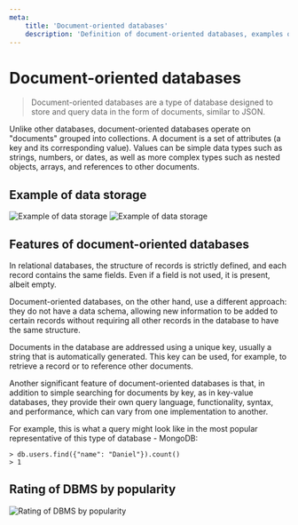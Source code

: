 ```yaml
---
meta:
    title: 'Document-oriented databases'
    description: 'Definition of document-oriented databases, examples of data storage, features, and a rating of popular document-oriented DBMS.'
---
```


# Document-oriented databases

> Document-oriented databases are a type of database designed to store and query data in the form of documents, similar to JSON.

Unlike other databases, document-oriented databases operate on "documents" grouped into collections.
A document is a set of attributes (a key and its corresponding value).
Values can be simple data types such as strings, numbers, or dates, as well as more complex types such as nested objects, arrays, and references to other documents.

## Example of data storage

![Example of data storage](https://sql-academy.org/static/guidePage/document-oriented-databases/en_document_oriented_databases_1.png "Example of data storage")
![Example of data storage](https://sql-academy.org/static/guidePage/document-oriented-databases/en_document_oriented_databases_2.png "Example of data storage")

## Features of document-oriented databases

In relational databases, the structure of records is strictly defined, and each record contains the same fields.
Even if a field is not used, it is present, albeit empty.

Document-oriented databases, on the other hand, use a different approach: they do not have a data schema, allowing new information to be added to certain records without requiring all other records in the database to have the same structure.

Documents in the database are addressed using a unique key, usually a string that is automatically generated.
This key can be used, for example, to retrieve a record or to reference other documents.

Another significant feature of document-oriented databases is that, in addition to simple searching for documents by key, as in key-value databases, they provide their own query language, functionality, syntax, and performance, which can vary from one implementation to another.

For example, this is what a query might look like in the most popular representative of this type of database - MongoDB:

```dbms=MongoDB
> db.users.find({"name": "Daniel"}).count()
> 1
```

## Rating of DBMS by popularity

![Rating of DBMS by popularity](https://sql-academy.org/static/guidePage/document-oriented-databases/ru_document_oriented_databases_rating.png "Rating of DBMS by popularity")
